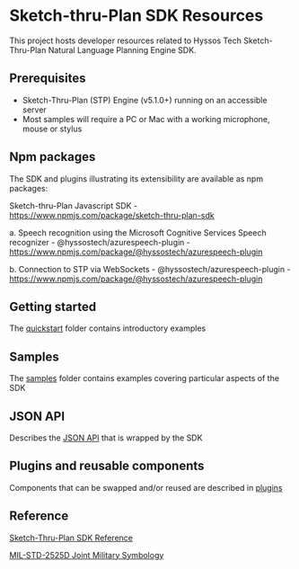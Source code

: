 # Sketch-thru-Plan SDK Resources

This project hosts developer resources related to Hyssos Tech Sketch-Thru-Plan Natural Language Planning Engine SDK.

## Prerequisites

* Sketch-Thru-Plan (STP) Engine (v5.1.0+) running on an accessible server
* Most samples will require a PC or Mac with a working microphone, mouse or stylus

## Npm packages

The SDK and plugins illustrating its extensibility are available as npm packages: 

Sketch-thru-Plan Javascript SDK - <https://www.npmjs.com/package/sketch-thru-plan-sdk>

a. Speech recognition using the Microsoft Cognitive Services Speech recognizer - @hyssostech/azurespeech-plugin  - <https://www.npmjs.com/package/@hyssostech/azurespeech-plugin>

b. Connection to STP via WebSockets - @hyssostech/azurespeech-plugin - <https://www.npmjs.com/package/@hyssostech/azurespeech-plugin> 


## Getting started

The [quickstart](quickstart) folder contains introductory examples

## Samples

The [samples](samples) folder contains examples covering particular aspects of the SDK 

## JSON API

Describes the [JSON API](json-api) that is wrapped by the SDK

## Plugins and reusable components

Components that can be swapped and/or reused are described in [plugins](plugins)

## Reference

[Sketch-Thru-Plan SDK Reference](https://hyssostech.github.io/stp-docs/sdk/index.html)

[MIL-STD-2525D Joint Military Symbology](https://www.jcs.mil/Portals/36/Documents/Doctrine/Other_Pubs/ms_2525d.pdf)
